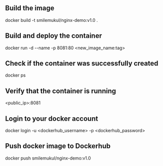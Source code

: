 ## Build the image

docker build -t smilemukul/nginx-demo:v1.0 .

## Build and deploy the container

docker run -d --name <name-container> -p 8081:80 <new_image_name:tag>

## Check if the container was successfully created

docker ps

## Verify that the container is running

<public_ip>:8081

## Login to your docker account

docker login -u <dockerhub_username> -p <dockerhub_password>

## Push docker image to Dockerhub

docker push smilemukul/nginx-demo:v1.0

